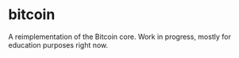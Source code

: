 bitcoin
=======

A reimplementation of the Bitcoin core. Work in progress, mostly for education purposes right now.
